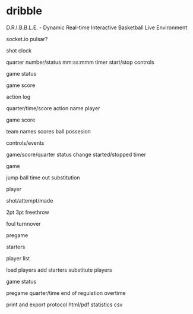# dribble
D.R.I.B.B.L.E. - Dynamic Real-time Interactive Basketball Live Environment

socket.io
pulsar?

shot clock

quarter number/status
mm:ss:mmm timer
start/stop controls

game status

game
score

action log

quarter/time/score
action name
player

game score

team names
scores
ball possesion

controls/events

game/score/quarter status change
started/stopped timer

game

jump ball
time out
substitution

player

shot/attempt/made

2pt
3pt
freethrow

foul
turnnover

pregame

starters

player list

load players
add starters
substitute players

game status

pregame
quarter/time
end of regulation
overtime

print and export
protocol html/pdf
statistics csv
